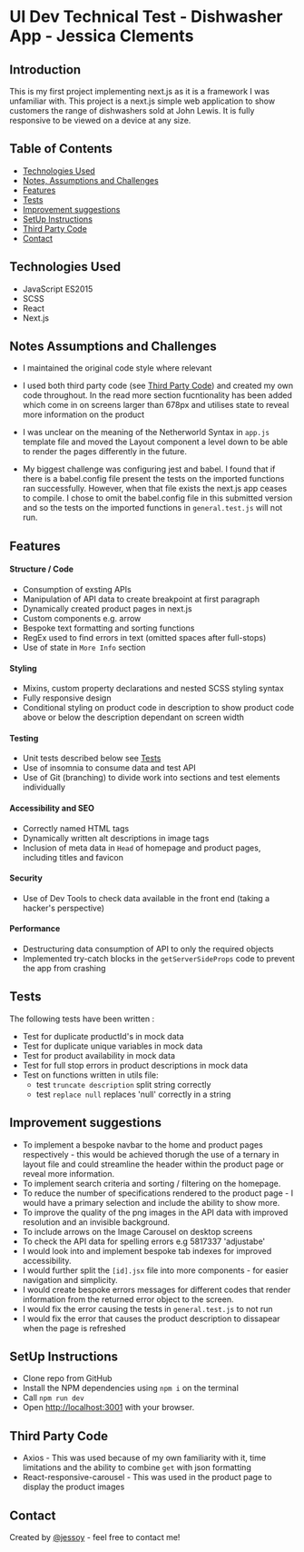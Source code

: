 # UI Dev Technical Test - Dishwasher App - Jessica Clements

## Introduction

This is my first project implementing next.js as it is a framework I was unfamiliar with. This project is a next.js simple web application to show customers the range of dishwashers sold at John Lewis. It is fully responsive to be viewed on a device at any size.

## Table of Contents
* [Technologies Used](#technologies-used)
* [Notes, Assumptions and Challenges](#notes-assumptions-and-challenges)
* [Features](#features)
* [Tests](#tests)
* [Improvement suggestions](#improvement-suggestions)
* [SetUp Instructions](#setup-instructions) 
* [Third Party Code](#third-party-code)
* [Contact](#contact)

## Technologies Used
- JavaScript ES2015
- SCSS
- React
- Next.js

## Notes Assumptions and Challenges
- I maintained the original code style where relevant

- I used both third party code (see [Third Party Code](#third-party-code)) and created my own code throughout. In the read more section fucntionality has been added which come in on screens larger than 678px and utilises state to reveal more information on the product

- I was unclear on the meaning of the Netherworld Syntax in `app.js` template file and moved the Layout component a level down to be able to render the pages differently in the future.

- My biggest challenge was configuring jest and babel. I found that if there is a babel.config file present the tests on the imported functions ran successfully. However, when that file exists the next.js app ceases to compile. I chose to omit the  babel.config file in this submitted version and so the tests on the imported functions in `general.test.js` will not run.

## Features

#### Structure / Code
- Consumption of exsting APIs
- Manipulation of API data to create breakpoint at first paragraph
- Dynamically created product pages in next.js
- Custom components e.g. arrow
- Bespoke text formatting and sorting functions
- RegEx used to find errors in text (omitted spaces after full-stops)
- Use of state in `More Info` section

#### Styling

- Mixins, custom property declarations and nested SCSS styling syntax
- Fully responsive design
- Conditional styling on product code in description to show product code above or below the description dependant on screen width

#### Testing

- Unit tests described below see [Tests](#tests)
- Use of insomnia to consume data and test API
- Use of Git (branching) to divide work into sections and test elements individually


#### Accessibility and SEO

- Correctly named HTML tags
- Dynamically written alt descriptions in image tags
- Inclusion of meta data in `Head` of homepage and product pages, including titles and favicon

#### Security

- Use of Dev Tools to check data available in the front end (taking a hacker's perspective)

#### Performance
- Destructuring data consumption of API to only the required objects
- Implemented try-catch blocks in the `getServerSideProps` code to prevent the app from crashing

## Tests
The following tests have been written :

- Test for duplicate productId's in mock data
- Test for duplicate unique variables in mock data
- Test for product availability in mock data
- Test for full stop errors in product descriptions in mock data
- Test on functions written in utils file:
  - test `truncate description` split string correctly
  - test `replace null` replaces 'null' correctly in a string


## Improvement suggestions
- To implement a bespoke navbar to the home and product pages respectively - this would be achieved thorugh the use of a ternary in layout file and could streamline the header within the product page or reveal more information.
- To implement search criteria and sorting / filtering on the homepage.
- To reduce the number of specifications rendered to the product page - I would have a primary selection and include the ability to show more.
- To improve the quality of the png images in the API data with improved resolution and an invisible background.
- To include arrows on the Image Carousel on desktop screens
- To check the API data for spelling errors e.g 5817337 'adjustabe'
- I would look into and implement bespoke tab indexes for improved accessibility.
- I would further split the `[id].jsx` file into more components - for easier navigation and simplicity.
- I would create bespoke errors messages for different codes that render information from the returned error object to the screen.
- I would fix the error causing the tests in `general.test.js` to not run
- I would fix the error that causes the product description to dissapear when the page is refreshed


## SetUp Instructions
- Clone repo from GitHub
- Install the NPM dependencies using `npm i` on the terminal
- Call `npm run dev`
- Open [http://localhost:3001](http://localhost:3001) with your browser.



## Third Party Code
- Axios - This was used because of my own familiarity with it, time limitations and the ability to combine `get` with json formatting
- React-responsive-carousel - This was used in the product page to display the product images

## Contact
Created by [@jessoy](https://github.com/jessoy) - feel free to contact me!